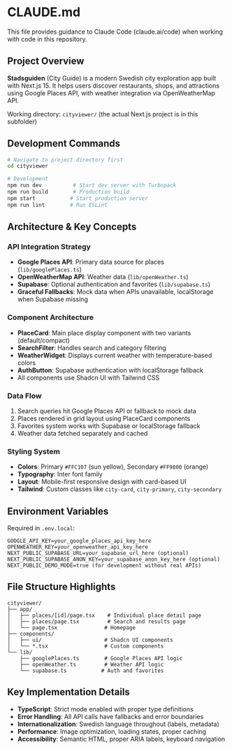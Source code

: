 # CLAUDE.md

This file provides guidance to Claude Code (claude.ai/code) when working with code in this repository.

## Project Overview

**Stadsguiden** (City Guide) is a modern Swedish city exploration app built with Next.js 15. It helps users discover restaurants, shops, and attractions using Google Places API, with weather integration via OpenWeatherMap API.

Working directory: `cityviewer/` (the actual Next.js project is in this subfolder)

## Development Commands

```bash
# Navigate to project directory first
cd cityviewer

# Development
npm run dev          # Start dev server with Turbopack
npm run build        # Production build
npm start           # Start production server
npm run lint        # Run ESLint
```

## Architecture & Key Concepts

### API Integration Strategy
- **Google Places API**: Primary data source for places (`lib/googlePlaces.ts`)
- **OpenWeatherMap API**: Weather data (`lib/openWeather.ts`) 
- **Supabase**: Optional authentication and favorites (`lib/supabase.ts`)
- **Graceful Fallbacks**: Mock data when APIs unavailable, localStorage when Supabase missing

### Component Architecture
- **PlaceCard**: Main place display component with two variants (default/compact)
- **SearchFilter**: Handles search and category filtering
- **WeatherWidget**: Displays current weather with temperature-based colors
- **AuthButton**: Supabase authentication with localStorage fallback
- All components use Shadcn UI with Tailwind CSS

### Data Flow
1. Search queries hit Google Places API or fallback to mock data
2. Places rendered in grid layout using PlaceCard components
3. Favorites system works with Supabase or localStorage fallback
4. Weather data fetched separately and cached

### Styling System
- **Colors**: Primary `#FFC107` (sun yellow), Secondary `#FF9800` (orange)
- **Typography**: Inter font family
- **Layout**: Mobile-first responsive design with card-based UI
- **Tailwind**: Custom classes like `city-card`, `city-primary`, `city-secondary`

## Environment Variables

Required in `.env.local`:
```env
GOOGLE_API_KEY=your_google_places_api_key_here
OPENWEATHER_KEY=your_openweather_api_key_here
NEXT_PUBLIC_SUPABASE_URL=your_supabase_url_here (optional)
NEXT_PUBLIC_SUPABASE_ANON_KEY=your_supabase_anon_key_here (optional)
NEXT_PUBLIC_DEMO_MODE=true (for development without real APIs)
```

## File Structure Highlights

```
cityviewer/
├── app/
│   ├── places/[id]/page.tsx    # Individual place detail page
│   ├── places/page.tsx         # Search and results page
│   └── page.tsx               # Homepage
├── components/
│   ├── ui/                    # Shadcn UI components
│   └── *.tsx                  # Custom components
└── lib/
    ├── googlePlaces.ts        # Google Places API logic
    ├── openWeather.ts         # Weather API logic
    └── supabase.ts           # Auth and favorites
```

## Key Implementation Details

- **TypeScript**: Strict mode enabled with proper type definitions
- **Error Handling**: All API calls have fallbacks and error boundaries  
- **Internationalization**: Swedish language throughout (labels, metadata)
- **Performance**: Image optimization, loading states, proper caching
- **Accessibility**: Semantic HTML, proper ARIA labels, keyboard navigation